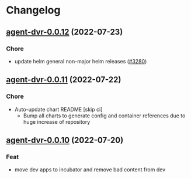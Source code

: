 # Changelog



## [agent-dvr-0.0.12](https://github.com/truecharts/apps/compare/ispy-agent-dvr-2.0.28...agent-dvr-0.0.12) (2022-07-23)

### Chore

- update helm general non-major helm releases ([#3280](https://github.com/truecharts/apps/issues/3280))




## [agent-dvr-0.0.11](https://github.com/truecharts/apps/compare/agent-dvr-0.0.10...agent-dvr-0.0.11) (2022-07-22)

### Chore

- Auto-update chart README [skip ci]
  - Bump all charts to generate config and container references due to huge increase of repository



## [agent-dvr-0.0.10](https://github.com/truecharts/apps/compare/ispy-agent-dvr-2.0.25...agent-dvr-0.0.10) (2022-07-20)

### Feat

- move dev apps to incubator and remove bad content from dev
